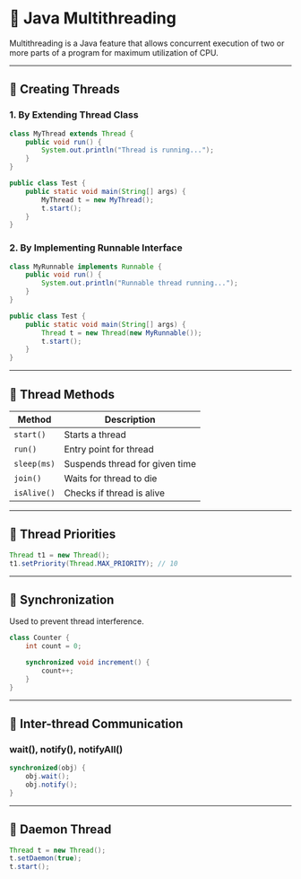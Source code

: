 # 🧵 Java Multithreading

Multithreading is a Java feature that allows concurrent execution of two or more parts of a program for maximum utilization of CPU.

---

## 🔹 Creating Threads

### 1. By Extending Thread Class

```java
class MyThread extends Thread {
    public void run() {
        System.out.println("Thread is running...");
    }
}

public class Test {
    public static void main(String[] args) {
        MyThread t = new MyThread();
        t.start();
    }
}
```

### 2. By Implementing Runnable Interface

```java
class MyRunnable implements Runnable {
    public void run() {
        System.out.println("Runnable thread running...");
    }
}

public class Test {
    public static void main(String[] args) {
        Thread t = new Thread(new MyRunnable());
        t.start();
    }
}
```

---

## 🔹 Thread Methods

| Method         | Description                       |
|----------------|-----------------------------------|
| `start()`      | Starts a thread                   |
| `run()`        | Entry point for thread            |
| `sleep(ms)`    | Suspends thread for given time    |
| `join()`       | Waits for thread to die           |
| `isAlive()`    | Checks if thread is alive         |

---

## 🔹 Thread Priorities

```java
Thread t1 = new Thread();
t1.setPriority(Thread.MAX_PRIORITY); // 10
```

---

## 🔹 Synchronization

Used to prevent thread interference.

```java
class Counter {
    int count = 0;

    synchronized void increment() {
        count++;
    }
}
```

---

## 🔹 Inter-thread Communication

### wait(), notify(), notifyAll()

```java
synchronized(obj) {
    obj.wait();
    obj.notify();
}
```

---

## 🔹 Daemon Thread

```java
Thread t = new Thread();
t.setDaemon(true);
t.start();
```
